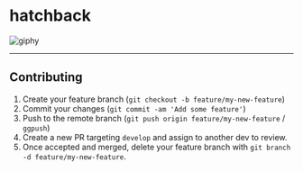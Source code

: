 # hatchback

![giphy](http://media.giphy.com/media/nfQjX4iQRUpoY/giphy-tumblr.gif)

---

## Contributing

1. Create your feature branch (`git checkout -b feature/my-new-feature`)
2. Commit your changes (`git commit -am 'Add some feature'`)
3. Push to the remote branch (`git push origin feature/my-new-feature` / `ggpush`)
4. Create a new PR targeting `develop` and assign to another dev to review.
5. Once accepted and merged, delete your feature branch with `git branch -d feature/my-new-feature`.

